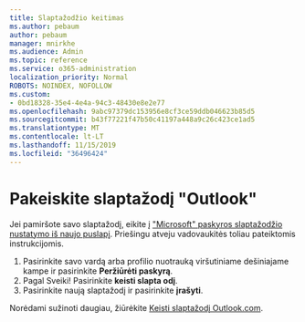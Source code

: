 ```yaml
---
title: Slaptažodžio keitimas
ms.author: pebaum
author: pebaum
manager: mnirkhe
ms.audience: Admin
ms.topic: reference
ms.service: o365-administration
localization_priority: Normal
ROBOTS: NOINDEX, NOFOLLOW
ms.custom:
- 0bd18328-35e4-4e4a-94c3-48430e8e2e77
ms.openlocfilehash: 9abc97379dc153956e8cf3ce59ddb046623b85d5
ms.sourcegitcommit: b43f77221f47b50c41197a448a9c26c423ce1ad5
ms.translationtype: MT
ms.contentlocale: lt-LT
ms.lasthandoff: 11/15/2019
ms.locfileid: "36496424"
---
```

# <a name="change-your-password-in-outlook"></a>Pakeiskite slaptažodį "Outlook"

Jei pamiršote savo slaptažodį, eikite į ["Microsoft" paskyros slaptažodžio nustatymo iš naujo puslapį](https://go.microsoft.com/fwlink/p/?linkid=841909). Priešingu atveju vadovaukitės toliau pateiktomis instrukcijomis.
  
1. Pasirinkite savo vardą arba profilio nuotrauką viršutiniame dešiniajame kampe ir pasirinkite **Peržiūrėti paskyrą**.
2. Pagal Sveiki! Pasirinkite **keisti slapta odį**.
3. Pasirinkite naują slaptažodį ir pasirinkite **įrašyti**.

Norėdami sužinoti daugiau, žiūrėkite [Keisti slaptažodį Outlook.com](https://support.office.com/article/2138d690-811c-4545-b2f3-e4dbe80c9735.aspx).